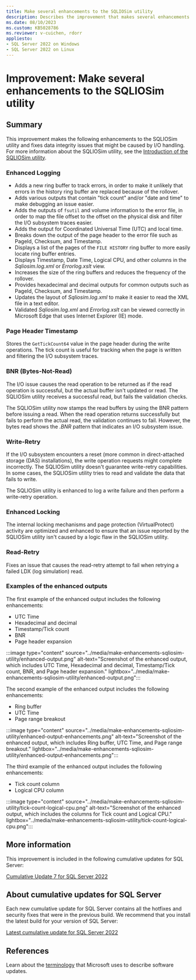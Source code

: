 ```yaml
---
title: Make several enhancements to the SQLIOSim utility
description: Describes the improvement that makes several enhancements to the SQLIOSim utility.
ms.date: 08/10/2023
ms.custom: KB5028786
ms.reviewer: v-cuichen, rdorr
appliesto:
- SQL Server 2022 on Windows
- SQL Server 2022 on Linux
---
```

# Improvement: Make several enhancements to the SQLIOSim utility

## Summary

This improvement makes the following enhancements to the SQLIOSim utility and fixes data integrity issues that might be caused by I/O handling. For more information about the SQLIOSim utility, see the [Introduction of the SQLIOSim utility](../../tools/sqliosim-utility-simulate-activity-disk-subsystem.md#introduction).

### Enhanced Logging

- Adds a new ring buffer to track errors, in order to make it unlikely that errors in the history ring buffer are replaced because of the rollover.
- Adds various outputs that contain "tick count" and/or "date and time" to make debugging an issue easier.
- Adds the outputs of `fsutil` and volume information to the error file, in order to map the file offset to the offset on the physical disk and filter the I/O subsystem traces easier.
- Adds the output for Coordinated Universal Time (UTC) and local time.
- Breaks down the output of the page header to the error file such as PageId, Checksum, and Timestamp.
- Displays a list of the pages of the `FILE HISTORY` ring buffer to more easily locate ring buffer entries.
- Displays Timestamp, Date Time, Logical CPU, and other columns in the *Sqliosim.log.xml* or *Errorlog.xslt* view.
- Increases the size of the ring buffers and reduces the frequency of the rollover.
- Provides hexadecimal and decimal outputs for common outputs such as PageId, Checksum, and Timestamp.
- Updates the layout of *Sqliosim.log.xml* to make it easier to read the XML file in a text editor.
- Validated *Sqliosim.log.xml* and *Errorlog.xslt* can be viewed correctly in Microsoft Edge that uses Internet Explorer (IE) mode.

### Page Header Timestamp

Stores the `GetTickCount64` value in the page header during the write operations. The tick count is useful for tracking when the page is written and filtering the I/O subsystem traces.

### BNR (Bytes-Not-Read)

The I/O issue causes the read operation to be returned as if the read operation is successful, but the actual buffer isn't updated or read. The SQLIOSim utility receives a successful read, but fails the validation checks.

The SQLIOSim utility now stamps the read buffers by using the BNR pattern before issuing a read. When the read operation returns successfully but fails to perform the actual read, the validation continues to fail. However, the bytes read shows the *.BNR* pattern that indicates an I/O subsystem issue.

### Write-Retry

If the I/O subsystem encounters a reset (more common in direct-attached storage (DAS) installations), the write operation requests might complete incorrectly. The SQLIOSim utility doesn't guarantee write-retry capabilities. In some cases, the SQLIOSim utility tries to read and validate the data that fails to write.

The SQLIOSim utility is enhanced to log a write failure and then perform a write-retry operation.

### Enhanced Locking

The internal locking mechanisms and page protection (VirtualProtect) activity are optimized and enhanced to ensure that an issue reported by the SQLIOSim utility isn't caused by a logic flaw in the SQLIOSim utility.

### Read-Retry

Fixes an issue that causes the read-retry attempt to fail when retrying a failed LDX (log simulation) read.

### Examples of the enhanced outputs

The first example of the enhanced output includes the following enhancements:

- UTC Time
- Hexadecimal and decimal
- Timestamp/Tick count
- BNR
- Page header expansion

:::image type="content" source="../media/make-enhancements-sqliosim-utility/enhanced-output.png" alt-text="Screenshot of the enhanced output, which includes UTC Time, Hexadecimal and decimal, Timestamp/Tick count, BNR, and Page header expansion." lightbox="../media/make-enhancements-sqliosim-utility/enhanced-output.png":::

The second example of the enhanced output includes the following enhancements:

- Ring buffer
- UTC Time
- Page range breakout

:::image type="content" source="../media/make-enhancements-sqliosim-utility/enhanced-output-enhancements.png" alt-text="Screenshot of the enhanced output, which includes Ring buffer, UTC Time, and Page range breakout." lightbox="../media/make-enhancements-sqliosim-utility/enhanced-output-enhancements.png":::

The third example of the enhanced output includes the following enhancements:

- Tick count column
- Logical CPU column

:::image type="content" source="../media/make-enhancements-sqliosim-utility/tick-count-logical-cpu.png" alt-text="Screenshot of the enhanced output, which includes the columns for Tick count and Logical CPU." lightbox="../media/make-enhancements-sqliosim-utility/tick-count-logical-cpu.png":::

## More information

This improvement is included in the following cumulative updates for SQL Server:

[Cumulative Update 7 for SQL Server 2022](cumulativeupdate7.md)

## About cumulative updates for SQL Server

Each new cumulative update for SQL Server contains all the hotfixes and security fixes that were in the previous build. We recommend that you install the latest build for your version of SQL Server:

[Latest cumulative update for SQL Server 2022](build-versions.md)

## References

Learn about the [terminology](../../../windows-client/deployment/standard-terminology-software-updates.md) that Microsoft uses to describe software updates.
